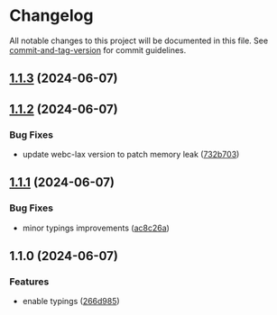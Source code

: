 # Changelog

All notable changes to this project will be documented in this file. See [commit-and-tag-version](https://github.com/absolute-version/commit-and-tag-version) for commit guidelines.

## [1.1.3](https://github.com/esroyo/hono-webc/compare/v1.1.2...v1.1.3) (2024-06-07)

## [1.1.2](https://github.com/esroyo/hono-webc/compare/v1.1.1...v1.1.2) (2024-06-07)


### Bug Fixes

* update webc-lax version to patch memory leak ([732b703](https://github.com/esroyo/hono-webc/commit/732b703e78fb7c096cd4bad5d293664e18ca9b4a))

## [1.1.1](https://github.com/esroyo/hono-webc/compare/v1.1.0...v1.1.1) (2024-06-07)


### Bug Fixes

* minor typings improvements ([ac8c26a](https://github.com/esroyo/hono-webc/commit/ac8c26a45185c8f4f95af528d5d4108dde019ce2))

## 1.1.0 (2024-06-07)


### Features

* enable typings ([266d985](https://github.com/esroyo/hono-webc/commit/266d985d30449969352fde0c00b06dee58d7cebe))
